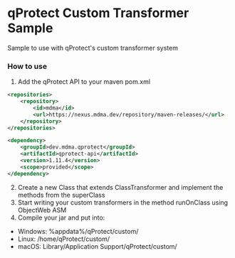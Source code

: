 
# qProtect Custom Transformer Sample
Sample to use with qProtect's custom transformer system

### How to use
 
 1.  Add the qProtect API to your maven pom.xml
```xml
<repositories>
    <repository>
        <id>mdma</id>
        <url>https://nexus.mdma.dev/repository/maven-releases/</url>
    </repository>
</repositories>

<dependency>
    <groupId>dev.mdma.qprotect</groupId>
    <artifactId>qprotect-api</artifactId>
    <version>1.11.4</version>
    <scope>provided</scope>
</dependency>
```
2. Create a new Class that extends ClassTransformer and implement the methods from the superClass
3. Start writing your custom transformers in the method runOnClass using ObjectWeb ASM
4. Compile your jar and put into:
- Windows: %appdata%/qProtect/custom/
- Linux: /home/qProtect/custom/
- macOS: Library/Application Support/qProtect/custom/

